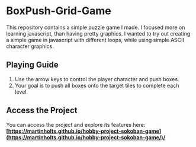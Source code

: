 # BoxPush-Grid-Game

This repository contains a simple puzzle game I made. I focused more on learning javascript, than having pretty graphics. I wanted to try out creating a simple game in javascript with different loops, while using simple ASCII character graphics.

## Playing Guide

1. Use the arrow keys to control the player character and push boxes.
2. Your goal is to push all boxes onto the target tiles to complete each level.

## Access the Project 

You can access the project and explore its features here: **[https://martinholts.github.io/hobby-project-sokoban-game](https://martinholts.github.io/hobby-project-sokoban-game/)/**
 
